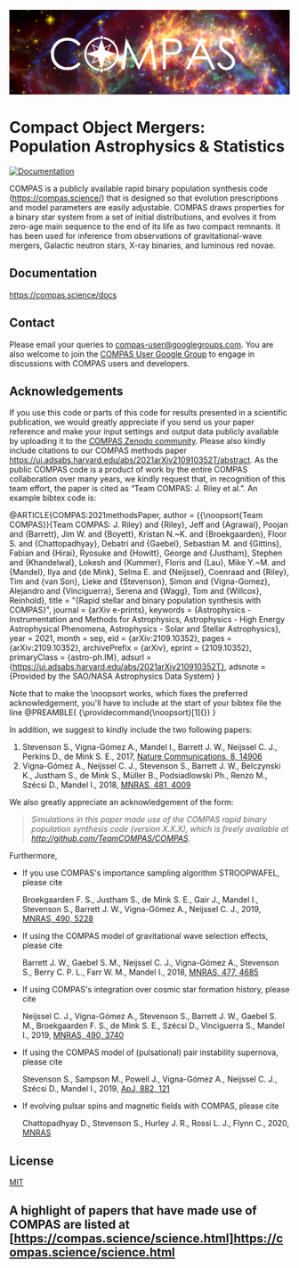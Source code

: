 [//]: ## (grip -b README.md)

![COMPASlogo](docs/media/COMPASlogo.png)

# Compact Object Mergers: Population Astrophysics & Statistics

[![Documentation](https://img.shields.io/badge/Documentation-latest-orange.svg?style=flat)](https://github.com/TeamCOMPAS/COMPAS/blob/Documentation/COMPAS_Documentation.pdf)

[//]: ## (Outline features)
COMPAS is a publicly available rapid binary population synthesis code (https://compas.science/) that is designed so that evolution prescriptions and model parameters are easily 
adjustable.  COMPAS draws properties for a binary star system from a set of initial distributions, and evolves it from zero-age main sequence to the end of its life as two compact 
remnants.  It has been used for inference from observations of gravitational-wave mergers, Galactic neutron stars, X-ray binaries, and luminous red novae.

## Documentation
https://compas.science/docs

## Contact
Please email your queries to compas-user@googlegroups.com. You are also welcome to join the [COMPAS User Google Group](https://groups.google.com/forum/#!members/compas-user) to engage in discussions with COMPAS users and developers.

## Acknowledgements
If you use this code or parts of this code for results presented in a scientific publication, we would greatly appreciate if you send us your paper reference and make your input settings and output data publicly available by uploading it to the [COMPAS Zenodo community](https://zenodo.org/communities/compas/). Please also kindly include citations to our COMPAS methods paper https://ui.adsabs.harvard.edu/abs/2021arXiv210910352T/abstract. As the public COMPAS code is a product of work by the entire COMPAS collaboration over many years, we kindly request that, in recognition of this team effort, the paper is cited as “Team COMPAS: J. Riley et al.”. An example bibtex code is:


@ARTICLE{COMPAS:2021methodsPaper,
       author = {{\noopsort{Team COMPAS}}{Team COMPAS: J. Riley} and  {Riley}, Jeff and {Agrawal}, Poojan and {Barrett}, Jim W. and {Boyett}, Kristan N.~K. and {Broekgaarden}, Floor S. and {Chattopadhyay}, Debatri and {Gaebel}, Sebastian M. and {Gittins}, Fabian and {Hirai}, Ryosuke and {Howitt}, George and {Justham}, Stephen and {Khandelwal}, Lokesh and {Kummer}, Floris and {Lau}, Mike Y.~M. and {Mandel}, Ilya and {de Mink}, Selma E. and {Neijssel}, Coenraad and {Riley}, Tim and {van Son}, Lieke and {Stevenson}, Simon and {Vigna-Gomez}, Alejandro and {Vinciguerra}, Serena and {Wagg}, Tom and {Willcox}, Reinhold},
        title = "{Rapid stellar and binary population synthesis with COMPAS}",
      journal = {arXiv e-prints},
     keywords = {Astrophysics - Instrumentation and Methods for Astrophysics, Astrophysics - High Energy Astrophysical Phenomena, Astrophysics - Solar and Stellar Astrophysics},
         year = 2021,
        month = sep,
          eid = {arXiv:2109.10352},
        pages = {arXiv:2109.10352},
archivePrefix = {arXiv},
       eprint = {2109.10352},
 primaryClass = {astro-ph.IM},
       adsurl = {https://ui.adsabs.harvard.edu/abs/2021arXiv210910352T},
      adsnote = {Provided by the SAO/NASA Astrophysics Data System}
}

Note that to make the \noopsort works, which fixes the preferred acknowledgement, you'll have to include at the start of your bibtex file the line
@PREAMBLE{ {\providecommand{\noopsort}[1]{}} }



In addition, we suggest to kindly include the two following papers:

1. Stevenson S., Vigna-Gómez A., Mandel I., Barrett J. W., Neijssel C. J., Perkins D., de Mink S. E., 2017, [Nature Communications, 8, 14906](https://ui.adsabs.harvard.edu/abs/2017NatCo...814906S/abstract)
2. Vigna-Gómez A., Neijssel C. J., Stevenson S., Barrett J. W., Belczynski K., Justham S., de Mink S., M&uuml;ller B., Podsiadlowski Ph., Renzo M., Szécsi D., Mandel I., 2018, [MNRAS, 481, 4009](https://ui.adsabs.harvard.edu/abs/2018MNRAS.481.4009V/abstract)

We also greatly appreciate an acknowledgement of the form: 

>_Simulations in this paper made use of the COMPAS rapid binary population synthesis code (version X.X.X), which is freely available at http://github.com/TeamCOMPAS/COMPAS_.

Furthermore,

  * If you use COMPAS's importance sampling algorithm STROOPWAFEL, please cite 

     Broekgaarden F. S., Justham S., de Mink S. E., Gair J., Mandel I., Stevenson S., Barrett J. W., Vigna-Gómez A., Neijssel C. J., 2019, [MNRAS, 490, 5228](https://ui.adsabs.harvard.edu/abs/2019MNRAS.490.5228B/abstract)

  * If using the COMPAS model of gravitational wave selection effects, please cite

     Barrett J. W., Gaebel S. M., Neijssel C. J., Vigna-Gómez A., Stevenson S., Berry C. P. L., Farr W. M., Mandel I., 2018, [MNRAS, 477, 4685](https://ui.adsabs.harvard.edu/abs/2018MNRAS.477.4685B/abstract)

  * If using COMPAS's integration over cosmic star formation history, please cite 

     Neijssel C. J., Vigna-Gómez A., Stevenson S., Barrett J. W., Gaebel S. M., Broekgaarden F. S., de Mink S. E., Szécsi D., Vinciguerra S., Mandel I., 2019, [MNRAS, 490, 3740](https://ui.adsabs.harvard.edu/abs/2019MNRAS.490.3740N/abstract)

  * If using the COMPAS model of (pulsational) pair instability supernova, please cite 

     Stevenson S., Sampson M., Powell J., Vigna-Gómez A., Neijssel C. J., Szécsi D., Mandel I., 2019, [ApJ, 882, 121](https://ui.adsabs.harvard.edu/abs/2019ApJ...882..121S/abstract)
     
  * If evolving pulsar spins and magnetic fields with COMPAS, please cite
  
     Chattopadhyay D., Stevenson S., Hurley J. R., Rossi L. J., Flynn C., 2020,  [MNRAS](https://ui.adsabs.harvard.edu/abs/2020MNRAS.tmp..697C/abstract)

## License
[MIT](https://choosealicense.com/licenses/mit/)



## A highlight of papers that have made use of COMPAS are listed at [https://compas.science/science.html]https://compas.science/science.html


